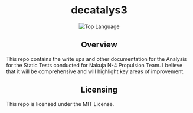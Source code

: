 <div align="center">
	<h1>decatalys3</h1>
	<img
		alt="Top Language"
		src=https://img.shields.io/github/languages/top/azid0azide/decatalys3?style=plastic&label=Documentation%20Written%20In&labelColor=red"
	/>
</div>

<div align="center">
	<h2>Overview</h2>
</div>

This repo contains the write ups and other documentation for the Analysis for the Static Tests conducted for Nakuja N-4 Propulsion Team. I believe that it will be comprehensive and will highlight key areas of improvement.

<div align="center">
	<h2>Licensing</h2>
</div>

This repo is licensed under the MIT License.